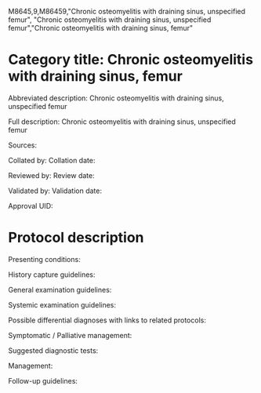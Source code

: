M8645,9,M86459,"Chronic osteomyelitis with draining sinus, unspecified femur", "Chronic osteomyelitis with draining sinus, unspecified femur","Chronic osteomyelitis with draining sinus, femur"
# Category title: Chronic osteomyelitis with draining sinus, femur

Abbreviated description: Chronic osteomyelitis with draining sinus, unspecified femur

Full description: Chronic osteomyelitis with draining sinus, unspecified femur

Sources:

Collated by:
Collation date:

Reviewed by:
Review date:

Validated by:
Validation date:

Approval UID:

# Protocol description

Presenting conditions:

History capture guidelines:

General examination guidelines:

Systemic examination guidelines:

Possible differential diagnoses with links to related protocols:

Symptomatic / Palliative management:

Suggested diagnostic tests:

Management:

Follow-up guidelines:
